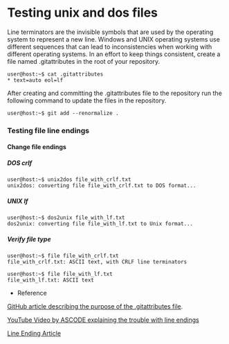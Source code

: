 # Testing unix and dos files

Line terminators are the invisible symbols that are used by the operating system to represent a new line. Windows and UNIX operating systems use different sequences that can lead to inconsistencies when working with different operating systems. In an effort to keep things consistent, create a file named .gitattributes in the root of your repository.

```console
user@host:~$ cat .gitattributes
* text=auto eol=lf
```

After creating and committing the .gitattributes file to the repository run the following command to update the files in the repository.


```console
user@host:~$ git add --renormalize .

```

### Testing file line endings

#### Change file endings

##### DOS crlf

```console
user@host:~$ unix2dos file_with_crlf.txt
unix2dos: converting file file_with_crlf.txt to DOS format...
```

##### UNIX lf

```console
user@host:~$ dos2unix file_with_lf.txt
dos2unix: converting file file_with_lf.txt to Unix format...
```

##### Verify file type

```console
user@host:~$ file file_with_crlf.txt
file_with_crlf.txt: ASCII text, with CRLF line terminators
```

```console
user@host:~$ file file_with_lf.txt
file_with_lf.txt: ASCII text
```

* Reference

[GitHub article describing the purpose of the .gitattributes file](https://docs.github.com/en/get-started/getting-started-with-git/configuring-git-to-handle-line-endings).

[YouTube Video by ASCODE explaining the trouble with line endings](https://www.youtube.com/watch?v=zn7m2Mdm_Vg)

[Line Ending Article](https://www.aleksandrhovhannisyan.com/blog/crlf-vs-lf-normalizing-line-endings-in-git/)
